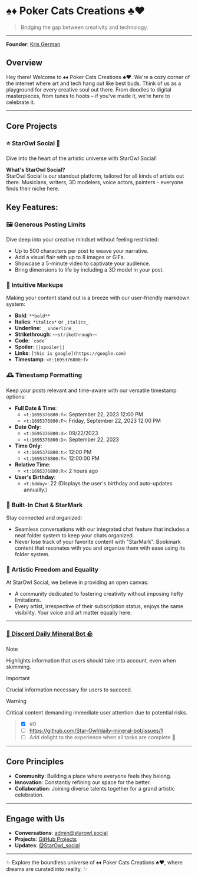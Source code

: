 # ♠️♦️ Poker Cats Creations ♣️♥️

> Bridging the gap between creativity and technology.

---

**Founder**: [Kris German](https://github.com/Star-Owl)

## Overview

Hey there! Welcome to ♠️♦️ Poker Cats Creations ♣️♥️.
We're a cozy corner of the internet where art and tech hang out like best buds. Think of us as a playground for every creative soul out there. From doodles to digital masterpieces, from tunes to hoots – if you’ve made it, we’re here to celebrate it.

---

## Core Projects

### ⭐️ StarOwl Social 🦉

Dive into the heart of the artistic universe with StarOwl Social! 

**What's StarOwl Social?**  
StarOwl Social is our standout platform, tailored for all kinds of artists out there. Musicians, writers, 3D modelers, voice actors, painters - everyone finds their niche here.

## Key Features:

### 🖼 Generous Posting Limits
Dive deep into your creative mindset without feeling restricted:
- Up to 500 characters per post to weave your narrative.
- Add a visual flair with up to 8 images or GIFs.
- Showcase a 5-minute video to captivate your audience.
- Bring dimensions to life by including a 3D model in your post.

### 📜 Intuitive Markups
Making your content stand out is a breeze with our user-friendly markdown system:
- **Bold**: `**bold**`
- **Italics**: `*italics*` or `_italics_`
- **Underline**: `__underline__`
- **Strikethrough**: `~~strikethrough~~`
- **Code**: `` `code` ``
- **Spoiler**: `||spoiler||`
- **Links**: `[this is google](https://google.com)`
- **Timestamp**: `<t:1695376800:f>`

### 🕰 Timestamp Formatting

Keep your posts relevant and time-aware with our versatile timestamp options:

- **Full Date & Time**:
  - `<t:1695376800:f>`: September 22, 2023 12:00 PM 
  - `<t:1695376800:F>`: Friday, September 22, 2023 12:00 PM
- **Date Only**:
  - `<t:1695376800:d>`: 09/22/2023
  - `<t:1695376800:D>`: September 22, 2023
- **Time Only**:
  - `<t:1695376800:t>`: 12:00 PM
  - `<t:1695376800:T>`: 12:00:00 PM
- **Relative Time**:
  - `<t:1695376800:R>`: 2 hours ago
- **User's Birthday**:
  - `<t:bdday>`: 22 (Displays the user's birthday and auto-updates annually.)

### 💬 Built-In Chat & StarMark
Stay connected and organized:
- Seamless conversations with our integrated chat feature that includes a neat folder system to keep your chats organized.
- Never lose track of your favorite content with "StarMark". Bookmark content that resonates with you and organize them with ease using its folder system.

### 🌌 Artistic Freedom and Equality
At StarOwl Social, we believe in providing an open canvas:
- A community dedicated to fostering creativity without imposing hefty limitations.
- Every artist, irrespective of their subscription status, enjoys the same visibility. Your voice and art matter equally here.

---

### [💎 Discord Daily Mineral Bot 🪨](https://github.com/Star-Owl/daily-mineral-bot)

> [!NOTE]
> Highlights information that users should take into account, even when skimming.

> [!IMPORTANT]
> Crucial information necessary for users to succeed.

> [!WARNING]
> Critical content demanding immediate user attention due to potential risks.

> - [x] #0
> - [ ] https://github.com/Star-Owl/daily-mineral-bot/issues/1
> - [ ] Add delight to the experience when all tasks are complete :tada:

---

## Core Principles

- **Community**: Building a place where everyone feels they belong.
- **Innovation**: Constantly refining our space for the better.
- **Collaboration**: Joining diverse talents together for a grand artistic celebration.

---

## Engage with Us

- **Conversations**: [admin@starowl.social](mailto:admin@starowl.social)
- **Projects**: [GitHub Projects](#)
- **Updates**: [@StarOwl_social](https://twitter.com/StarOwl_social)

---

✨ Explore the boundless universe of ♠️♦️ Poker Cats Creations ♣️♥️, where dreams are curated into reality. ✨
